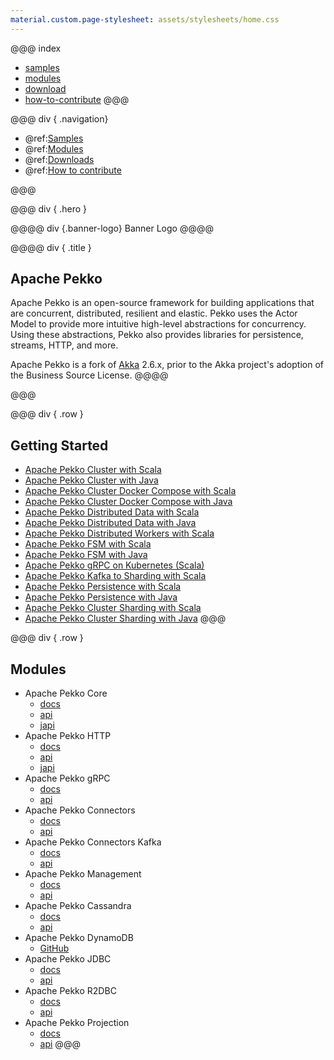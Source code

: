 ```yaml
---
material.custom.page-stylesheet: assets/stylesheets/home.css
---
```


@@@ index
 * [samples](samples.md)
 * [modules](modules.md)
 * [download](download.md)
 * [how-to-contribute](how-to-contribute.md)
@@@

@@@ div { .navigation}
* @ref:[Samples](samples.md)
* @ref:[Modules](modules.md)
* @ref:[Downloads](download.md)
* @ref:[How to contribute](how-to-contribute.md)

@@@

@@@ div { .hero }

@@@@ div {.banner-logo}
Banner Logo
@@@@

@@@@ div { .title }
## Apache Pekko

Apache Pekko is an open-source framework for building applications that are concurrent, distributed, resilient and elastic.
Pekko uses the Actor Model to provide more intuitive high-level abstractions for concurrency.
Using these abstractions, Pekko also provides libraries for persistence, streams, HTTP, and more.

Apache Pekko is a fork of [Akka](https://github.com/akka/akka) 2.6.x, prior to the Akka project's adoption of the Business Source License.
@@@@

@@@


@@@ div { .row }

## Getting Started

* [Apache Pekko Cluster with Scala](https://pekko.apache.org/docs/pekko-samples/current/pekko-sample-cluster-scala/)
* [Apache Pekko Cluster with Java](https://pekko.apache.org/docs/pekko-samples/current/pekko-sample-cluster-java/)
* [Apache Pekko Cluster Docker Compose with Scala](https://pekko.apache.org/docs/pekko-samples/current/pekko-sample-cluster-docker-compose-scala/)
* [Apache Pekko Cluster Docker Compose with Java](https://pekko.apache.org/docs/pekko-samples/current/pekko-sample-cluster-docker-compose-java/)
* [Apache Pekko Distributed Data with Scala](https://pekko.apache.org/docs/pekko-samples/current/pekko-sample-distributed-data-scala/)
* [Apache Pekko Distributed Data with Java](https://pekko.apache.org/docs/pekko-samples/current/pekko-sample-distributed-data-java/)
* [Apache Pekko Distributed Workers with Scala](https://pekko.apache.org/docs/pekko-samples/current/pekko-sample-distributed-data-workers-scala/)
* [Apache Pekko FSM with Scala](https://pekko.apache.org/docs/pekko-samples/current/pekko-sample-fsm-scala/)
* [Apache Pekko FSM with Java](https://pekko.apache.org/docs/pekko-samples/current/pekko-sample-fsm-java/)
* [Apache Pekko gRPC on Kubernetes (Scala)](https://pekko.apache.org/docs/pekko-samples/current/pekko-sample-grpc-kubernetes-scala/)
* [Apache Pekko Kafka to Sharding with Scala](https://pekko.apache.org/docs/pekko-samples/current/pekko-sample-kafka-to-sharding-scala/)
* [Apache Pekko Persistence with Scala](https://pekko.apache.org/docs/pekko-samples/current/pekko-sample-persistence-scala/)
* [Apache Pekko Persistence with Java](https://pekko.apache.org/docs/pekko-samples/current/pekko-sample-persistence-java/)
* [Apache Pekko Cluster Sharding with Scala](https://pekko.apache.org/docs/pekko-samples/current/pekko-sample-sharding-scala/)
* [Apache Pekko Cluster Sharding with Java](https://pekko.apache.org/docs/pekko-samples/current/pekko-sample-sharding-java/)
@@@

@@@ div { .row }
## Modules

* Apache Pekko Core
    * [docs](https://pekko.apache.org/docs/pekko/current/)
    * [api](https://pekko.apache.org/api/pekko/current/)
    * [japi](https://pekko.apache.org/japi/pekko/current/)
* Apache Pekko HTTP
    * [docs](https://pekko.apache.org/docs/pekko-http/current/)
    * [api](https://pekko.apache.org/api/pekko-http/current/)
    * [japi](https://pekko.apache.org/japi/pekko-http/current/)
* Apache Pekko gRPC
    * [docs](https://pekko.apache.org/docs/pekko-grpc/current/)
    * [api](https://pekko.apache.org/api/pekko-grpc/current/)
* Apache Pekko Connectors
    * [docs](https://pekko.apache.org/docs/pekko-connectors/current/)
    * [api](https://pekko.apache.org/api/pekko-connectors/current/)
* Apache Pekko Connectors Kafka
    * [docs](https://pekko.apache.org/docs/pekko-connectors-kafka/current/)
    * [api](https://pekko.apache.org/api/pekko-connectors-kafka/current/)
* Apache Pekko Management
    * [docs](https://pekko.apache.org/docs/pekko-management/current/)
    * [api](https://pekko.apache.org/api/pekko-management/current/)
* Apache Pekko Cassandra
    * [docs](https://pekko.apache.org/docs/pekko-persistence-cassandra/current/)
    * [api](https://pekko.apache.org/api/pekko-persistence-cassandra/current/)
* Apache Pekko DynamoDB
    * [GitHub](https://github.com/apache/incubator-pekko-persistence-dynamodb)
* Apache Pekko JDBC
    * [docs](https://pekko.apache.org/docs/pekko-persistence-jdbc/current/)
    * [api](https://pekko.apache.org/api/pekko-persistence-jdbc/current/)
* Apache Pekko R2DBC
    * [docs](https://pekko.apache.org/docs/pekko-persistence-r2dbc/current/)
    * [api](https://pekko.apache.org/api/pekko-persistence-r2dbc/current/)
* Apache Pekko Projection
    * [docs](https://pekko.apache.org/docs/pekko-projection/current/)
    * [api](https://pekko.apache.org/api/pekko-projection/current/)
@@@
